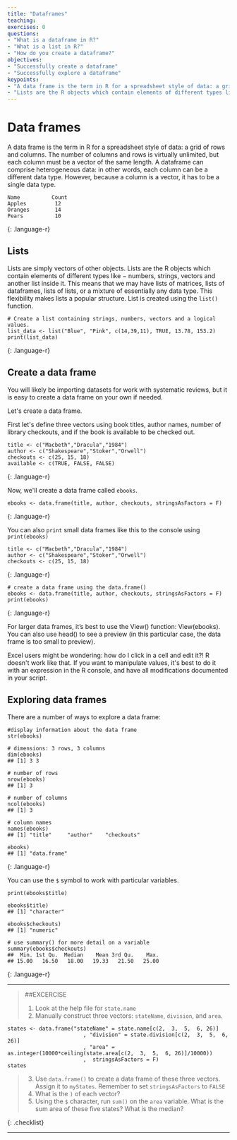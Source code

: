 ```yaml
---
title: "Dataframes"
teaching: 
exercises: 0
questions:
- "What is a dataframe in R?"
- "What is a list in R?"
- "How do you create a dataframe?"
objectives:
- "Successfully create a dataframe"
- "Successfully explore a dataframe"
keypoints:
- "A data frame is the term in R for a spreadsheet style of data: a grid of rows and columns."
- "Lists are the R objects which contain elements of different types like − numbers, strings, vectors and another list inside it."
---
```


# Data frames
A data frame is the term in R for a spreadsheet style of data: a grid of rows and columns. The number of columns and rows is virtually unlimited, but each column must be a vector of the same length. A dataframe can comprise heterogeneous data: in other words, each column can be a different data type. However, because a column is a vector, it has to be a single data type. 

~~~
Name          Count
Apples         12
Oranges        14
Pears          10
~~~
{: .language-r}

## Lists
Lists are simply vectors of other objects. Lists are the R objects which contain elements of different types like − numbers, strings, vectors and another list inside it. This means that we may have lists of matrices, lists of dataframes, lists of lists, or a mixture of essentially any data type. This flexibility makes lists a popular structure. List is created using the `list()` function.

~~~
# Create a list containing strings, numbers, vectors and a logical values.
list_data <- list("Blue", "Pink", c(14,39,11), TRUE, 13.78, 153.2)
print(list_data)
~~~
{: .language-r}

## Create a data frame
You will likely be importing datasets for work with systematic reviews, but it is easy to create a data frame on your own if needed. 

Let's create a data frame. 

First let's define three vectors using book titles, author names, number of library checkouts, and if the book is available to be checked out.

~~~
title <- c("Macbeth","Dracula","1984")
author <- c("Shakespeare","Stoker","Orwell")
checkouts <- c(25, 15, 18)
available <- c(TRUE, FALSE, FALSE)
~~~
{: .language-r}

Now, we'll create a data frame called `ebooks`.

~~~
ebooks <- data.frame(title, author, checkouts, stringsAsFactors = F)
~~~
{: .language-r}

You can also `print` small data frames like this to the console using `print(ebooks)`

~~~
title <- c("Macbeth","Dracula","1984")
author <- c("Shakespeare","Stoker","Orwell")
checkouts <- c(25, 15, 18)
~~~
{: .language-r}

~~~
# create a data frame using the data.frame() 
ebooks <- data.frame(title, author, checkouts, stringsAsFactors = F)
print(ebooks)
~~~
{: .language-r}

For larger data frames, it’s best to use the View() function: View(ebooks). You can also use head() to see a preview (in this particular case, the data frame is too small to preview).

Excel users might be wondering: how do I click in a cell and edit it?! R doesn't work like that. If you want to manipulate values, it's best to do it with an expression in the R console, and have all modifications documented in your script. 

## Exploring data frames
There are a number of ways to explore a data frame:

~~~
#display information about the data frame
str(ebooks)

# dimensions: 3 rows, 3 columns
dim(ebooks)
## [1] 3 3

# number of rows
nrow(ebooks)
## [1] 3

# number of columns
ncol(ebooks)
## [1] 3

# column names
names(ebooks)
## [1] "title"     "author"    "checkouts"

ebooks)
## [1] "data.frame"
~~~
{: .language-r}

You can use the `$` symbol to work with particular variables.

~~~
print(ebooks$title)

ebooks$title)
## [1] "character"

ebooks$checkouts)
## [1] "numeric"

# use summary() for more detail on a variable
summary(ebooks$checkouts)
##  Min. 1st Qu.  Median    Mean 3rd Qu.    Max. 
## 15.00   16.50   18.00   19.33   21.50   25.00 
~~~
{: .language-r}

---

> ##EXCERCISE
>
> 1. Look at the help file for `state.name`
> 2. Manually construct three vectors: `stateName`, `division`, and `area`.
> 
```{r logical1, comment=NA, results='asis', echo=F}
states <- data.frame("stateName" = state.name[c(2,  3,  5,  6, 26)]
                        , "division" = state.division[c(2,  3,  5,  6, 26)]
                        , "area" = as.integer(10000*ceiling(state.area[c(2,  3,  5,  6, 26)]/10000))
                        ,  stringsAsFactors = F)
states
```
>
> 3. Use `data.frame()` to create a data frame of these three vectors. Assign it to `myStates`. Remember to set `stringsAsFactors` to `FALSE`
> 4. What is the `)` of each vector?
> 5. Using the `$` character, run `sum()` on the `area` variable. What is the sum area of these five states? What is the median?
>
{: .checklist}

---
